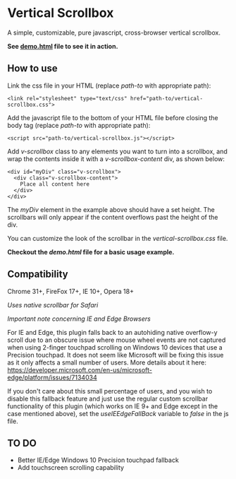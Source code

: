 # Vertical Scrollbox

A simple, customizable, pure javascript, cross-browser vertical scrollbox.

**See [demo.html](http://projects.martymagaan.com/vertical-scrollbox/demo.html) file to see it in action.**

## How to use

Link the css file in your HTML (replace *path-to* with appropriate path):

    <link rel="stylesheet" type="text/css" href="path-to/vertical-scrollbox.css">

Add the javascript file to the bottom of your HTML file before closing the body tag (replace *path-to* with appropriate path):

    <script src="path-to/vertical-scrollbox.js"></script>

Add *v-scrollbox* class to any elements you want to turn into a scrollbox,
and wrap the contents inside it with a *v-scrollbox-content* div, as shown below:

    <div id="myDiv" class="v-scrollbox">
      <div class="v-scrollbox-content">
        Place all content here
      </div>
    </div>

The *myDiv* element in the example above should have a set height.
The scrollbars will only appear if the content overflows past the height of the div.

You can customize the look of the scrollbar in the *vertical-scrollbox.css* file.

**Checkout the *demo.html* file for a basic usage example.**

## Compatibility

Chrome 31+, FireFox 17+, IE 10+, Opera 18+

*Uses native scrollbar for Safari*

*Important note concerning IE and Edge Browsers*

For IE and Edge, this plugin falls back to an autohiding native overflow-y scroll due to an obscure issue where 
mouse wheel events are not captured when using 2-finger touchpad scrolling on Windows 10 devices that use a 
Precision touchpad. It does not seem like Microsoft will be fixing this issue as it only affects a small number of users. 
More details about it here: https://developer.microsoft.com/en-us/microsoft-edge/platform/issues/7134034

If you don't care about this small percentage of users, and you wish to disable this fallback feature and just use
the regular custom scrollbar functionality of this plugin (which works on IE 9+ and Edge except in the case 
mentioned above), set the *useIEEdgeFallBack* variable to *false* in the js file.

## TO DO
* Better IE/Edge Windows 10 Precision touchpad fallback
* Add touchscreen scrolling capability